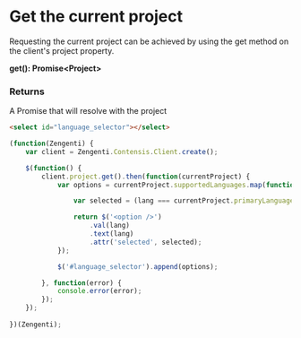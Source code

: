 # Get the current project

Requesting the current project can be achieved by using the get method on the client's project property.

**get(): Promise&lt;Project&gt;**

### Returns
A Promise that will resolve with the project
```html
<select id="language_selector"></select>
```

```js
(function(Zengenti) {
    var client = Zengenti.Contensis.Client.create();

    $(function() {
        client.project.get().then(function(currentProject) {
            var options = currentProject.supportedLanguages.map(function(lang) {

                var selected = (lang === currentProject.primaryLanguage) ? 'selected' : '';

                return $('<option />')
                    .val(lang)
                    .text(lang)
                    .attr('selected', selected);
    		});

            $('#language_selector').append(options);

    	}, function(error) {
            console.error(error);
    	});    
    });
    
})(Zengenti);
```
